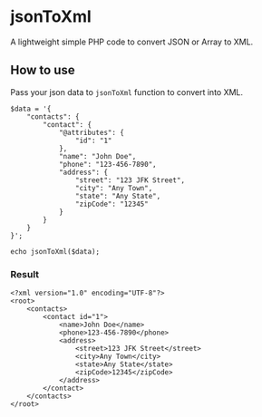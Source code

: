 # jsonToXml

A lightweight simple PHP code to convert JSON or Array to XML.

## How to use

Pass your json data to `jsonToXml` function to convert into XML.

```
$data = '{
    "contacts": {
        "contact": {
            "@attributes": {
                "id": "1"
            },
            "name": "John Doe",
            "phone": "123-456-7890",
            "address": {
                "street": "123 JFK Street",
                "city": "Any Town",
                "state": "Any State",
                "zipCode": "12345"
            }
        }
    }
}';

echo jsonToXml($data);
```

### Result

```
<?xml version="1.0" encoding="UTF-8"?>
<root>
    <contacts>
        <contact id="1">
            <name>John Doe</name>
            <phone>123-456-7890</phone>
            <address>
                <street>123 JFK Street</street>
                <city>Any Town</city>
                <state>Any State</state>
                <zipCode>12345</zipCode>
            </address>
        </contact>
    </contacts>
</root>
```

